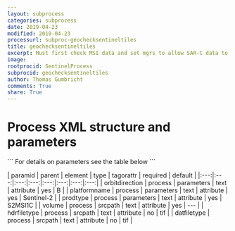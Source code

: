 ```yaml
---
layout: subprocess
categories: subprocess
date: 2019-04-23
modified: 2019-04-23
processurl: subproc-geochecksentineltiles
title: geochecksentineltiles
excerpt: Must first check MSI data and set mgrs to allow SAR-C data to be organized
image: 
rootprocid: SentinelProcess
subprocid: geochecksentineltiles
author: Thomas Gumbricht
comments: True
share: True
---
```


<h1 class='foot-description'>Process XML structure and parameters</h1>
```
For details on parameters see the table below
<?xml version="1.0" ?>
<process>
  <!--Generated from python-->
  <userproj plotid="yourplotid" projectid="yourprojectid" siteid="yoursiteid" system="systemid" tractid="yourtractid" userid="youruserid"/>
  <period endday="DD" endmonth="MM" endyear="YYYY" seasonendday="DD" seasonendmonth="MM" seasonstartday="DD" seasonstartmonth="MM" startday="DD" startmonth="MM" startyear="YYYY" timestep="timestep"/>
  <parameters orbitdirection="txtstring" platformname="txtstring" prodtype="txtstring"/>
  <srcpath datfiletype="txtstring" hdrfiletype="txtstring" volume="txtstring"/>
</process>
```

| paramid | parent | element | type | tagorattr | required | default |
|:---:|:---:|:---:|:---:|:---:|:---:|:---:|:---:|
| orbitdirection | process | parameters | text | attribute | yes | B |
| platformname | process | parameters | text | attribute | yes | Sentinel-2 |
| prodtype | process | parameters | text | attribute | yes | S2MSI1C |
| volume | process | srcpath | text | attribute | yes | --- |
| hdrfiletype | process | srcpath | text | attribute | no | tif |
| datfiletype | process | srcpath | text | attribute | no | tif |
